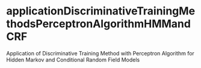 # applicationDiscriminativeTrainingMethodsPerceptronAlgorithmHMMandCRF
Application of Discriminative Training Method with Perceptron Algorithm for Hidden Markov and Conditional Random Field Models
